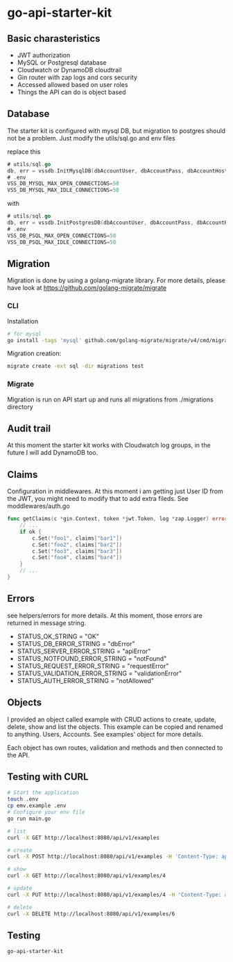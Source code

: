 # go-api-starter-kit

## Basic charasteristics

- JWT authorization
- MySQL or Postgresql database
- Cloudwatch or DynamoDB cloudtrail
- Gin router with zap logs and cors security
- Accessed allowed based on user roles
- Things the API can do is object based

## Database

The starter kit is configured with mysql DB, but migration to postgres should not be a problem. Just modify the utils/sql.go and env files

replace this

``` go
# utils/sql.go
db, err = vssdb.InitMysqlDB(dbAccountUser, dbAccountPass, dbAccountHost, dbAccountPort, dbAccountName)
# .env
VSS_DB_MYSQL_MAX_OPEN_CONNECTIONS=50
VSS_DB_MYSQL_MAX_IDLE_CONNECTIONS=50
```

with

``` go
# utils/sql.go
db, err = vssdb.InitPostgresDB(dbAccountUser, dbAccountPass, dbAccountHost, dbAccountPort, dbAccountName)
# .env
VSS_DB_PSQL_MAX_OPEN_CONNECTIONS=50
VSS_DB_PSQL_MAX_IDLE_CONNECTIONS=50
```

## Migration

Migration is done by using a golang-migrate library. For more details, please have look at <https://github.com/golang-migrate/migrate>

### CLI

Installation

``` bash
# for mysql
go install -tags 'mysql' github.com/golang-migrate/migrate/v4/cmd/migrate@latest
```

Migration creation:

``` bash
migrate create -ext sql -dir migrations test
```

### Migrate

Migration is run on API start up and runs all migrations from ./migrations directory

## Audit trail

At this moment the starter kit works with Cloudwatch log groups, in the future I will add DynamoDB too.

## Claims

Configuration in middlewares. At this moment i am getting just User ID from the JWT, you might need to modify that to add extra fileds. See moddlewares/auth.go

``` go
func getClaims(c *gin.Context, token *jwt.Token, log *zap.Logger) error {
    // ...
    if ok {
        c.Set("foo1", claims["bar1"])
        c.Set("foo2", claims["bar2"])
        c.Set("foo3", claims["bar3"])
        c.Set("foo4", claims["bar4"])
    }
    // ...
}
```

## Errors

see helpers/errors for more details. At this moment, those errors are returned in message string.

- STATUS_OK_STRING = "OK"
- STATUS_DB_ERROR_STRING = "dbError"
- STATUS_SERVER_ERROR_STRING = "apiError"
- STATUS_NOTFOUND_ERROR_STRING = "notFound"
- STATUS_REQUEST_ERROR_STRING = "requestError"
- STATUS_VALIDATION_ERROR_STRING = "validationError"
- STATUS_AUTH_ERROR_STRING = "notAllowed"

## Objects

I provided an object called example with CRUD actions to create, update, delete, show and list the objects. This example can be copied and renamed to anything. Users, Accounts. See examples' object for more details.

Each object has own routes, validation and methods and then connected to the API.

## Testing with CURL

``` bash
# Start the application
touch .env
cp emv.example .env
# Configure your env file
go run main.go

# list
curl -X GET http://localhost:8080/api/v1/examples

# create
curl -X POST http://localhost:8080/api/v1/examples -H 'Content-Type: application/json' -d '{"name":"test"}'

# show
curl -X GET http://localhost:8080/api/v1/examples/4

# update
curl -X PUT http://localhost:8080/api/v1/examples/4 -H 'Content-Type: application/json' -d '{"name":"test3"}'

# delete
curl -X DELETE http://localhost:8080/api/v1/examples/6
```

## Testing

``` bash
go-api-starter-kit
```
